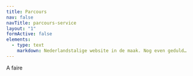 ```yaml
---
title: Parcours
nav: false
navTitle: parcours-service
layout: "1"
formActive: false
elements:
  - type: text
    markdown: Nederlandstalige website in de maak. Nog even geduld…
---
```

 A faire
